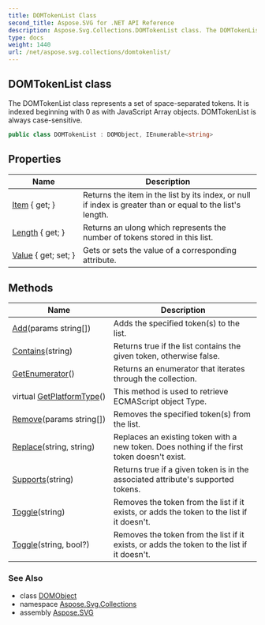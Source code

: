 ```yaml
---
title: DOMTokenList Class
second_title: Aspose.SVG for .NET API Reference
description: Aspose.Svg.Collections.DOMTokenList class. The DOMTokenList class represents a set of space-separated tokens. It is indexed beginning with 0 as with JavaScript Array objects. DOMTokenList is always case-sensitive
type: docs
weight: 1440
url: /net/aspose.svg.collections/domtokenlist/
---
```

## DOMTokenList class

The DOMTokenList class represents a set of space-separated tokens. It is indexed beginning with 0 as with JavaScript Array objects. DOMTokenList is always case-sensitive.

```csharp
public class DOMTokenList : DOMObject, IEnumerable<string>
```

## Properties

| Name | Description |
| --- | --- |
| [Item](../../aspose.svg.collections/domtokenlist/item/) { get; } | Returns the item in the list by its index, or null if index is greater than or equal to the list's length. |
| [Length](../../aspose.svg.collections/domtokenlist/length/) { get; } | Returns an ulong which represents the number of tokens stored in this list. |
| [Value](../../aspose.svg.collections/domtokenlist/value/) { get; set; } | Gets or sets the value of a corresponding attribute. |

## Methods

| Name | Description |
| --- | --- |
| [Add](../../aspose.svg.collections/domtokenlist/add/)(params string[]) | Adds the specified token(s) to the list. |
| [Contains](../../aspose.svg.collections/domtokenlist/contains/)(string) | Returns true if the list contains the given token, otherwise false. |
| [GetEnumerator](../../aspose.svg.collections/domtokenlist/getenumerator/)() | Returns an enumerator that iterates through the collection. |
| virtual [GetPlatformType](../../aspose.svg.dom/domobject/getplatformtype/)() | This method is used to retrieve ECMAScript object Type. |
| [Remove](../../aspose.svg.collections/domtokenlist/remove/)(params string[]) | Removes the specified token(s) from the list. |
| [Replace](../../aspose.svg.collections/domtokenlist/replace/)(string, string) | Replaces an existing token with a new token. Does nothing if the first token doesn't exist. |
| [Supports](../../aspose.svg.collections/domtokenlist/supports/)(string) | Returns true if a given token is in the associated attribute's supported tokens. |
| [Toggle](../../aspose.svg.collections/domtokenlist/toggle/#toggle)(string) | Removes the token from the list if it exists, or adds the token to the list if it doesn't. |
| [Toggle](../../aspose.svg.collections/domtokenlist/toggle/#toggle_1)(string, bool?) | Removes the token from the list if it exists, or adds the token to the list if it doesn't. |

### See Also

* class [DOMObject](../../aspose.svg.dom/domobject/)
* namespace [Aspose.Svg.Collections](../../aspose.svg.collections/)
* assembly [Aspose.SVG](../../)
